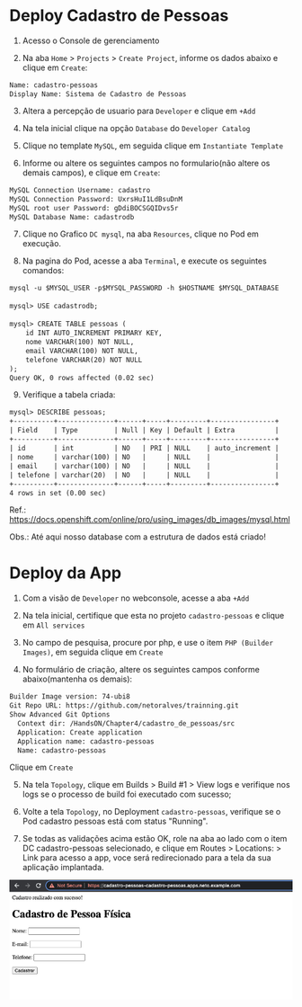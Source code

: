 # Deploy Cadastro de Pessoas

1. Acesso o Console de gerenciamento

2. Na aba ```Home``` > ```Projects``` > ```Create Project```, informe os dados abaixo e clique em ```Create```:
```
Name: cadastro-pessoas
Display Name: Sistema de Cadastro de Pessoas
```

3. Altera a percepção de usuario para ```Developer``` e clique em ```+Add```

4. Na tela inicial clique na opção ```Database``` do ```Developer Catalog```

5. Clique no template ```MySQL```, em seguida clique em ```Instantiate Template```

6. Informe ou altere os seguintes campos no formulario(não altere os demais campos), e clique em ```Create```:

```
MySQL Connection Username: cadastro
MySQL Connection Password: UxrsHuI1LdBsuDnM
MySQL root user Password: gDdiBOCSGQIDvs5r
MySQL Database Name: cadastrodb
```
7. Clique no Grafico ```DC mysql```, na aba ```Resources```, clique no Pod em execução.

8. Na pagina do Pod, acesse a aba ```Terminal```, e execute os seguintes comandos:

```
mysql -u $MYSQL_USER -p$MYSQL_PASSWORD -h $HOSTNAME $MYSQL_DATABASE

mysql> USE cadastrodb;

mysql> CREATE TABLE pessoas (
    id INT AUTO_INCREMENT PRIMARY KEY,
    nome VARCHAR(100) NOT NULL,
    email VARCHAR(100) NOT NULL,
    telefone VARCHAR(20) NOT NULL
);
Query OK, 0 rows affected (0.02 sec)
```

9. Verifique a tabela criada:
```
mysql> DESCRIBE pessoas;
+----------+--------------+------+-----+---------+----------------+
| Field    | Type         | Null | Key | Default | Extra          |
+----------+--------------+------+-----+---------+----------------+
| id       | int          | NO   | PRI | NULL    | auto_increment |
| nome     | varchar(100) | NO   |     | NULL    |                |
| email    | varchar(100) | NO   |     | NULL    |                |
| telefone | varchar(20)  | NO   |     | NULL    |                |
+----------+--------------+------+-----+---------+----------------+
4 rows in set (0.00 sec)
```
Ref.: https://docs.openshift.com/online/pro/using_images/db_images/mysql.html

Obs.: Até aqui nosso database com a estrutura de dados está criado!

# Deploy da App

1. Com a visão de ```Developer``` no webconsole, acesse a aba ```+Add```

2. Na tela inicial, certifique que esta no projeto ```cadastro-pessoas``` e clique em ```All services```

3. No campo de pesquisa, procure por php, e use o item ```PHP (Builder Images)```, em seguida clique em ```Create```

4. No formulário de criação, altere os seguintes campos conforme abaixo(mantenha os demais):
```
Builder Image version: 74-ubi8
Git Repo URL: https://github.com/netoralves/trainning.git
Show Advanced Git Options
  Context dir: /HandsON/Chapter4/cadastro_de_pessoas/src
  Application: Create application
  Application name: cadastro-pessoas
  Name: cadastro-pessoas
```
Clique em ```Create```

5. Na tela ```Topology```, clique em Builds > Build #1 > View logs e verifique nos logs se o processo de build foi executado com sucesso;

6. Volte a tela ```Topology```, no Deployment ```cadastro-pessoas```, verifique se o Pod cadastro pessoas está com status "Running".

7. Se todas as validações acima estão OK, role na aba ao lado com o item DC cadastro-pessoas selecionado, e clique em Routes > Locations: > Link para acesso a app, voce será redirecionado para a tela da sua aplicação implantada.

![](images/cadastro-pessoas.png?raw=true)
